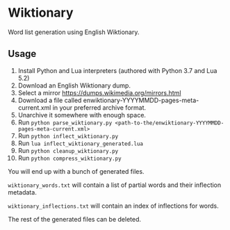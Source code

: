 # Wiktionary

Word list generation using English Wiktionary.

## Usage

1. Install Python and Lua interpreters (authored with Python 3.7 and Lua 5.2)
2. Download an English Wiktionary dump.
  1. Select a mirror https://dumps.wikimedia.org/mirrors.html
  2. Download a file called enwiktionary-YYYYMMDD-pages-meta-current.xml in your preferred archive format.
  3. Unarchive it somewhere with enough space.
3. Run `python parse_wiktionary.py <path-to-the/enwiktionary-YYYYMMDD-pages-meta-current.xml>`
4. Run `python inflect_wiktionary.py`
5. Run `lua inflect_wiktionary_generated.lua`
6. Run `python cleanup_wiktionary.py`
7. Run `python compress_wiktionary.py`

You will end up with a bunch of generated files.

`wiktionary_words.txt` will contain a list of partial words and their inflection metadata.

`wiktionary_inflections.txt` will contain an index of inflections for words.

The rest of the generated files can be deleted.
